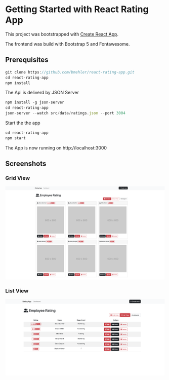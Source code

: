 # Getting Started with React Rating App

This project was bootstrapped with [Create React App](https://github.com/facebook/create-react-app).

The frontend was build with Bootstrap 5 and Fontawesome.

## Prerequisites

```js
git clone https://github.com/bmehler/react-rating-app.git
cd react-rating-app
npm install
```

The Api is deliverd by JSON Server

```js
npm install -g json-server
cd react-rating-app
json-server --watch src/data/ratings.json --port 3004
```

Start the the app

```js
cd react-rating-app
npm start
```

The App is now running on http://localhost:3000


## Screenshots

### Grid View

![Grid view](Screenshot_1.png)

### List View

![Grid view](Screenshot_2.png)
